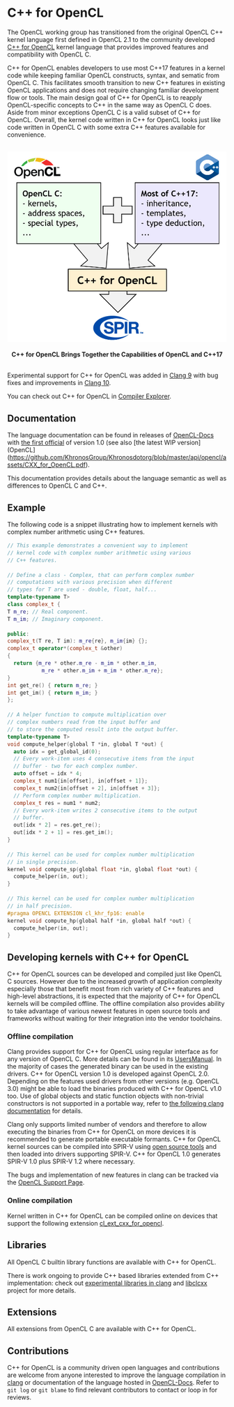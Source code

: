 # C++ for OpenCL

The OpenCL working group has transitioned from the original OpenCL C++ kernel language first defined in OpenCL 2.1 to the community developed [C++ for OpenCL](https://www.iwocl.org/wp-content/uploads/iwocl-syclcon-2020-stulova-13-slides.pdf) kernel language that provides improved features and compatibility with OpenCL C.

C++ for OpenCL enables developers to use most C++17 features in a kernel code while keeping familiar OpenCL constructs, syntax, and sematic from OpenCL C. This facilitates smooth transition to new C++ features in existing OpenCL applications and does not require changing familiar development flow or tools. The main design goal of C++ for OpenCL is to reapply OpenCL-specific concepts to C++ in the same way as OpenCL C does. Aside from minor exceptions OpenCL C is a valid subset of C++ for OpenCL. Overall, the kernel code written in C++ for OpenCL looks just like code written in OpenCL C with some extra C++ features available for convenience. 

<p align="center">
<br>
<img src="../images/cpp_for_opencl.jpg" width=700 >
<br> <br>
  <b>C++ for OpenCL Brings Together the Capabilities of OpenCL and C++17</b>
<br> <br>
</p>

Experimental support for C++ for OpenCL was added in [Clang 9](https://releases.llvm.org/9.0.0/tools/clang/docs/LanguageExtensions.html#opencl-features) with bug fixes and improvements in [Clang 10](https://releases.llvm.org/10.0.0/tools/clang/docs/ReleaseNotes.html#opencl-kernel-language-changes-in-clang).

You can check out C++ for OpenCL in [Compiler Explorer](https://godbolt.org/z/NGZw9U).

## Documentation

The language documentation can be found in releases of [OpenCL-Docs](https://github.com/KhronosGroup/OpenCL-Docs/releases) with [the first official](https://github.com/KhronosGroup/OpenCL-Docs/releases/tag/cxxforopencl-v1.0-r1) of version 1.0 (see also [the latest WIP version](OpenCL](https://github.com/KhronosGroup/Khronosdotorg/blob/master/api/opencl/assets/CXX_for_OpenCL.pdf).

This documentation provides details about the language semantic as well as differences to OpenCL C and C++.

## Example

The following code is a snippet illustrating how to implement kernels with complex number arithmetic using C++ features.

```cpp
// This example demonstrates a convenient way to implement
// kernel code with complex number arithmetic using various
// C++ features.

// Define a class - Complex, that can perform complex number
// computations with various precision when different
// types for T are used - double, float, half...
template<typename T>
class complex_t {
T m_re; // Real component.
T m_im; // Imaginary component.

public:
complex_t(T re, T im): m_re{re}, m_im{im} {};
complex_t operator*(complex_t &other)	
{
  return {m_re * other.m_re - m_im * other.m_im,
           m_re * other.m_im + m_im * other.m_re};
}
int get_re() { return m_re; }
int get_im() { return m_im; }
};

// A helper function to compute multiplication over
// complex numbers read from the input buffer and
// to store the computed result into the output buffer.
template<typename T>
void compute_helper(global T *in, global T *out) {
  auto idx = get_global_id(0);	
  // Every work-item uses 4 consecutive items from the input
  // buffer - two for each complex number.
  auto offset = idx * 4;
  complex_t num1{in[offset], in[offset + 1]};
  complex_t num2{in[offset + 2], in[offset + 3]};
  // Perform complex number multiplication.
  complex_t res = num1 * num2;
  // Every work-item writes 2 consecutive items to the output
  // buffer.
  out[idx * 2] = res.get_re();
  out[idx * 2 + 1] = res.get_im();
}

// This kernel can be used for complex number multiplication
// in single precision.
kernel void compute_sp(global float *in, global float *out) {
  compute_helper(in, out);
}

// This kernel can be used for complex number multiplication
// in half precision.
#pragma OPENCL EXTENSION cl_khr_fp16: enable
kernel void compute_hp(global half *in, global half *out) {
  compute_helper(in, out); 
}
```

## Developing kernels with C++ for OpenCL

C++ for OpenCL sources can be developed and compiled just like OpenCL C sources. However due to the increased growth of application complexity especially those that benefit most from rich variety of C++ features and high-level abstractions, it is expected that the majority of C++ for OpenCL kernels will be compiled offline. The offline compilation also provides ability to take advantage of various newest features in open source tools and frameworks without waiting for their integration into the vendor toolchains. 

### Offline compilation

Clang provides support for C++ for OpenCL using regular interface as for any version of OpenCL C. More details can be found in its [UsersManual](https://clang.llvm.org/docs/UsersManual.html#cxx-for-opencl). In the majority of cases the generated binary can be used in the existing drivers. C++ for OpenCL version 1.0 is developed against OpenCL 2.0. Depending on the features used drivers from other versions (e.g. OpenCL 3.0) might be able to load the binaries produced with C++ for OpenCL v1.0 too. Use of global objects and static function objects with non-trivial constructors is not supported in a portable way, refer to [the following clang documentation](https://clang.llvm.org/docs/UsersManual.html#constructing-and-destroying-global-objects) for details.

Clang only supports limited number of vendors and therefore to allow executing the binaries from C++ for OpenCL on more devices it is recommended to generate portable executable formants. C++ for OpenCL kernel sources can be compiled into SPIR-V using [open source tools](os_tooling.md) and then loaded into drivers supporting SPIR-V. C++ for OpenCL 1.0 generates SPIR-V 1.0 plus SPIR-V 1.2 where necessary.

The bugs and implementation of new features in clang can be tracked via the [OpenCL Support Page](https://clang.llvm.org/docs/OpenCLSupport.html#c-for-opencl-implementation-status).

### Online compilation

Kernel written in C++ for OpenCL can be compiled online on devices that support the following extension [cl_ext_cxx_for_opencl](https://www.khronos.org/registry/OpenCL/extensions/ext/cl_ext_cxx_for_opencl.html).

## Libraries

All OpenCL C builtin library functions are available with C++ for OpenCL.

There is work ongoing to provide C++ based libraries extended from C++ implementation: check out [experimental libraries in clang](https://clang.llvm.org/docs/OpenCLSupport.html#c-libraries-for-opencl) and [libclcxx](https://github.com/KhronosGroup/libclcxx) project for more details.

## Extensions

All extensions from OpenCL C are available with C++ for OpenCL.

## Contributions

C++ for OpenCL is a community driven open languages and contributions are welcome from anyone interested to improve the language compilation in [clang](https://clang.llvm.org/docs/OpenCLSupport.html) or documentation of the language hosted in [OpenCL-Docs](https://github.com/KhronosGroup/OpenCL-Docs). Refer to `git log` or `git blame` to find relevant contributors to contact or loop in for reviews.
